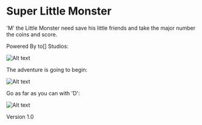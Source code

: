 Super Little Monster
===============

'M' the Little Monster need save his little friends and take the major number the coins and score.

Powered By to[] Studios:

![Alt text](http://galesso.me/flappyandfire/preview/ToArray.jpg "2[] Studios")

The adventure is going to begin:

![Alt text](http://galesso.me/flappyandfire/preview/Menu.jpg "Menu")

Go as far as you can with 'D':

![Alt text](http://galesso.me/flappyandfire/preview/Adventure.jpg "Menu")

Version 1.0